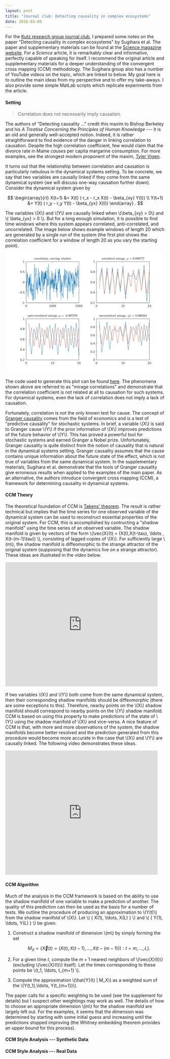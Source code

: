```yaml
---
layout: post
title: "Journal club: Detecting causality in complex ecosystems"
date: 2016-03-09
---
```


For the [Kutz research group journal club](http://faculty.washington.edu/kutz/page5/page20/),
I prepared some notes on the paper "Detecting causality in complex 
ecosystems" by Sugihara et al. The paper and supplementary materials 
can be found at the [Science magazine website](http://science.sciencemag.org/content/338/6106/496).
For a *Science* article, it is remarkably clear and informative, 
perfectly capable of speaking for itself. I recommend the original article and
supplementary materials for a deeper understanding of the 
convergent cross mapping (CCM) methodology. The Sugihara 
group also has a number of YouTube videos on the topic, which are
linked to below. My goal here is to outline the main ideas
from my perspective and to offer my take-aways. I also provide 
some simple MatLab scripts which replicate experiments from the article.

#### Setting

> Correlation does not necessarily imply 
> causation. 

The authors of "Detecting causality ..." credit
this maxim to Bishop Berkeley and his *A Treatise Concerning
the Principles of Human Knowledge* --- it is an old
and generally well-accepted notion. Indeed, it is rather 
straightforward to find evidence of the
danger in linking correlation to causation. 
Despite the high correlation coefficient, few would claim
that the divorce rate in Maine *causes* per capita margarine
consumption. For more examples, see the strongest 
modern proponent of the maxim, [Tyler Vigen](http://tylervigen.com/spurious-correlations).

It turns out that the relationship between correlation and 
causation is particularly nebulous in the dynamical
systems setting. To be concrete, we say that two variables are 
causally linked if they come from the same dynamical system
(we will discuss one-way causation further down). 
Consider the dynamical system given by 

$$ \begin{array}{rl} X(t+1) &= X(t) ( r_x - r_x X(t) - \beta_{xy} Y(t)) \\
   Y(t+1) &= Y(t) ( r_y - r_y Y(t) - \beta_{yx} X(t)) \end{array} . $$

The variables \\(X\\) and \\(Y\\) are causally linked when \\(\beta_{xy} > 0\\) 
and \\( \beta_{yx} > 0 \\). But for a long enough simulation, it is possible 
to find time windows where this system appears correlated, anti-correlated, and
uncorrelated. The image below shows example windows of 
length 20 which are generated by a single run of the
system (the first plot shows the correlation coefficient
for a window of length 20 as you vary the starting point).

<img src="/post_resources/images/correlation-mirage.png" 
     alt="correlation mirage" width="600" />

The code used to generate this plot can be found
[here](/post_resources/code/fig1code.m). The phenomena
shown above are referred to as "mirage correlations"
and demonstrate that the correlation coefficient is not
related at all to causation for such systems. 
For dynamical systems, even the lack of correlation 
does not imply a lack of causation.

Fortunately, correlation is not the only known
test for cause. The concept of 
[Granger causality](https://en.wikipedia.org/wiki/Granger_causality)
comes from the field of economics and is a test of 
"predictive causality" for stochastic systems.
In brief, a variable \\(X\\) is said to Granger
cause \\(Y\\) if the prior information of 
\\(X\\) improves predictions of the future behavior
of \\(Y\\). This has proved a powerful tool for
stochastic systems and earned Granger a Nobel prize.
Unfortunately, Granger causality is
quite distinct from the notion of causality 
that is natural in the dynamical systems setting. Granger
causality assumes that the cause contains unique
information about the future state of the effect,
which is not true of variables from the 
same dynamical system.
In the supplementary materials, Sugihara et al. 
demonstrate that the tools of Granger
causality give erroneous results when applied
to the examples of the main paper.
As an alternative, the authors introduce
convergent cross mapping (CCM), a
framework for determining causality in dynamical
systems.

#### CCM Theory

The theoretical foundation of CCM is [Takens'
theorem](https://en.wikipedia.org/wiki/Takens%27_theorem).
The result is rather technical but implies that
the time series for one observed variable of the
dynamical system can be used to reconstruct
essential properties of the original system. For 
CCM, this is accomplished by contructing a "shadow
manifold" using the time series of an observed
variable. The shadow manifold is given by 
vectors of the form \\(\vec{X}(t) = (X(t),X(t-\tau),
\ldots , X(t-(m-1)\tau)) \\), consisting of
lagged copies of \\(X\\). For sufficiently
large \\(m\\), the shadow manifold is diffeomorphic
to the strange attractor of the original system
(supposing that the dynamics live on a strange attractor).
These ideas are illustrated in the video below.

<iframe title="YouTube video player" width="480" height="390"
src = "http://www.youtube.com/v/rs3gYeZeJcw" frameborder="0"
allowfullscreen></iframe>

If two variables \\(X\\) and \\(Y\\) both come
from the same dynamical system, then their corresponding
shadow manifolds should be diffeomorphic (there are some 
exceptions to this). Therefore, nearby points on the
\\(X\\) shadow manifold should correspond to 
nearby points on the \\(Y\\) shadow manifold. CCM
is based on using this property to make predictions
of the state of \\(Y\\) using the shadow manifold of \\(X\\)
and vice-versa. A nice feature of CCM is that, with
more and more observations of the system, the
shadow manifolds become better resolved and the prediction
generated from this procedure would become more 
accurate in the case that \\(X\\)
and \\(Y\\) are causally linked. The following video
demonstrates these ideas.

<iframe title="YouTube video player" width="480" height="390"
src = "http://www.youtube.com/v/NrFdIz-D2yM" frameborder="0"
allowfullscreen></iframe>

#### CCM Algorithm

Much of the analysis in the CCM framework is based on
the ability to use the shadow manifold of one variable
to make a prediction of another. The quality of this 
prediction can then be used as the basis for a number
of tests. We outline the procedure of producing an approximation
to \\(Y(t)\\) from the shadow manifold of \\(X\\).
Let \\( \{ X(1), \ldots, X(L) \} \\) and 
\\( \{ Y(1), \ldots, Y(L) \} \\) be given. 

1. Construct a shadow manifold of dimension \\(m\\) by simply
   forming the set 

   $$ M_X = \{ \vec{X}(t) = (X(t),X(t-1),\ldots,X(t-(m-1)) ): t = m, \ldots, L \} . $$

2. For a given time $t$, compute the $m+1$ nearest neighbors
   of \\(\vec{X}(t)\\) (excluding \\(\vec{X}(t)\\) itself). Let
   the times corresponding to these points be \\(t_1, \ldots, t_{m+1} \\).
   
3. Compute the approximation \\(\hat{Y}(t) | M_X\\) as a weighted sum
   of the \\(Y(t_1),\ldots, Y(t_{m+1})\\). 

The paper calls for a specific weighting to be used
(see the supplement for details) but I suspect other weightings
may work as well. The details of how to choose an appropriate
dimension \\(m\\) for the shadow manifold are largely left out.
For the examples, it seems that the dimension was determined by 
starting with some initial guess and increasing until the predictions
stopped improving (the Whitney embedding theorem provides an
upper bound for this process).

#### CCM Style Analysis --- Synthetic Data

#### CCM Style Analysis --- Real Data


